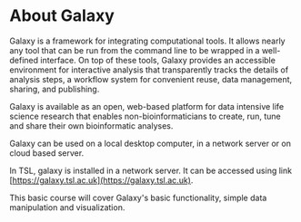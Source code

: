 # About Galaxy

Galaxy is a framework for integrating computational tools. It allows nearly any tool that can be run from the command line to be wrapped in a well-defined interface. On top of these tools, Galaxy provides an accessible environment for interactive analysis that transparently tracks the details of analysis steps, a workflow system for convenient reuse, data management, sharing, and publishing.

Galaxy is available as an open, web-based platform for data intensive life science research that enables non-bioinformaticians to create, run, tune and share their own bioinformatic analyses.

Galaxy can be used on a local desktop computer, in a network server or on cloud based server.

In TSL, galaxy is installed in a network server. It can be accessed using link [https://galaxy.tsl.ac.uk](https://galaxy.tsl.ac.uk).

This basic course will cover Galaxy's basic functionality, simple data manipulation and visualization.

